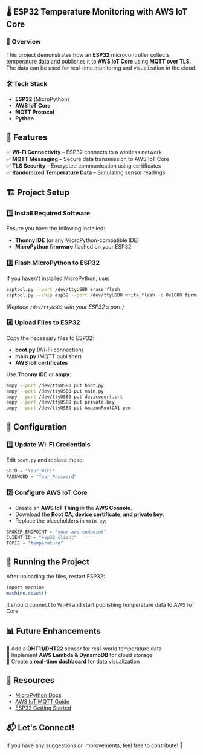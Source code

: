 
## 🌡️ ESP32 Temperature Monitoring with AWS IoT Core  

### 🚀 Overview  
This project demonstrates how an **ESP32** microcontroller collects temperature data and publishes it to **AWS IoT Core** using **MQTT over TLS**. The data can be used for real-time monitoring and visualization in the cloud.  

### 🛠️ Tech Stack  
- **ESP32** (MicroPython)  
- **AWS IoT Core**  
- **MQTT Protocol**  
- **Python**  

## 📌 Features  
✅ **Wi-Fi Connectivity** – ESP32 connects to a wireless network  
✅ **MQTT Messaging** – Secure data transmission to AWS IoT Core  
✅ **TLS Security** – Encrypted communication using certificates  
✅ **Randomized Temperature Data** – Simulating sensor readings  

## 🏗️ Project Setup  

### 1️⃣ Install Required Software  
Ensure you have the following installed:  
- **Thonny IDE** (or any MicroPython-compatible IDE)  
- **MicroPython firmware** flashed on your ESP32  

### 3️⃣ Flash MicroPython to ESP32  
If you haven't installed MicroPython, use:  
```bash
esptool.py --port /dev/ttyUSB0 erase_flash
esptool.py --chip esp32 --port /dev/ttyUSB0 write_flash -z 0x1000 firmware.bin
```
*(Replace `/dev/ttyUSB0` with your ESP32’s port.)*  

### 4️⃣ Upload Files to ESP32  
Copy the necessary files to ESP32:  
- **boot.py** (Wi-Fi connection)  
- **main.py** (MQTT publisher)  
- **AWS IoT certificates**  

Use **Thonny IDE** or **ampy**:  
```bash
ampy --port /dev/ttyUSB0 put boot.py
ampy --port /dev/ttyUSB0 put main.py
ampy --port /dev/ttyUSB0 put devicecert.crt
ampy --port /dev/ttyUSB0 put private.key
ampy --port /dev/ttyUSB0 put AmazonRootCA1.pem
```

## 📡 Configuration  

### 1️⃣ Update Wi-Fi Credentials  
Edit `boot.py` and replace these:  
```python
SSID = "Your_WiFi"
PASSWORD = "Your_Password"
```

### 2️⃣ Configure AWS IoT Core  
- Create an **AWS IoT Thing** in the **AWS Console**.  
- Download the **Root CA, device certificate, and private key**.  
- Replace the placeholders in `main.py`:  
```python
BROKER_ENDPOINT = "your-aws-endpoint"
CLIENT_ID = "esp32_client"
TOPIC = "temperature"
```

## 🚀 Running the Project  
After uploading the files, restart ESP32:  
```bash
import machine
machine.reset()
```
It should connect to Wi-Fi and start publishing temperature data to AWS IoT Core.  

## 📊 Future Enhancements  
🔹 Add a **DHT11/DHT22** sensor for real-world temperature data  
🔹 Implement **AWS Lambda & DynamoDB** for cloud storage  
🔹 Create a **real-time dashboard** for data visualization  

## 🔗 Resources  
- [MicroPython Docs](https://docs.micropython.org/en/latest/)  
- [AWS IoT MQTT Guide](https://docs.aws.amazon.com/iot/latest/developerguide/protocols.html)  
- [ESP32 Getting Started](https://randomnerdtutorials.com/getting-started-with-esp32/)  

## 📬 Let's Connect!  
If you have any suggestions or improvements, feel free to contribute! 🚀  

